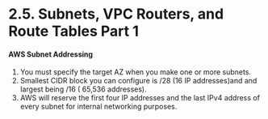 # 2.5. Subnets, VPC Routers, and Route Tables Part 1

#### AWS Subnet Addressing

1. You must specify the target AZ when you make one or more subnets.
2. Smallest CIDR block you can configure is /28 (16 IP addresses)and and largest being /16 ( 65,536 addresses).
3. AWS will reserve the first four IP addresses and the last IPv4 address of every subnet for internal networking purposes.
